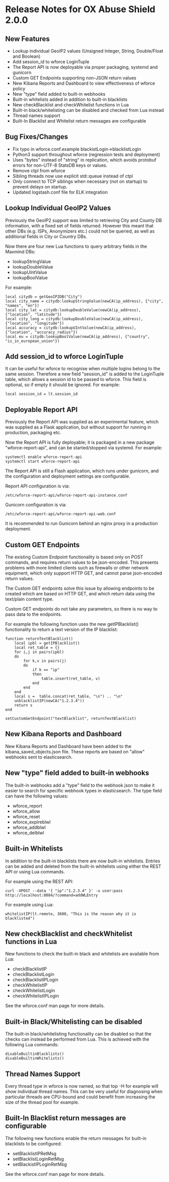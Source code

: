 # Release Notes for OX Abuse Shield 2.0.0

New Features
------------

* Lookup individual GeoIP2 values (Unsigned Integer, String,
Double/Float and Boolean)
* Add session_id to wforce LoginTuple
* The Report API is now deployable via proper packaging, systemd and gunicorn
* Custom GET Endpoints supporting non-JSON return values
* New Kibana Reports and Dashboard to view effectiveness of wforce
policy
* New "type" field added to built-in webhooks
* Built-in whitelists added in addition to built-in blacklists
* New checkBlacklist and checkWhitelist functions in Lua
* Built-in black/whitelisting can be disabled and checked from Lua
instead
* Thread names support
* Built-In Blacklist and Whitelist return messages are configurable

Bug Fixes/Changes
-----------------
* Fix typo in wforce.conf.example blackistLogin->blacklistLogin
* Python3 support throughout wforce (regression tests and deployment)
* Uses "bytes" instead of "string" in replication, which avoids
protobuf errors for non-UTF-8 StatsDB keys or values.
* Remove ctpl from wforce
* Sibling threads now use explicit std::queue instead of ctpl
* Only connect to TCP siblings when necessary (not on startup) to
prevent delays on startup.
* Updated logstash.conf file for ELK integration


Lookup Individual GeoIP2 Values
----------

Previously the GeoIP2 support was limited to retrieving City and
County DB information, with a fixed set of fields returned. However
this meant that other DBs (e.g. ISPs, Anonymizers etc.) could not be
queried, as well as additional fields in City or Country DBs.

Now there are four new Lua functions to query arbitrary fields in the
Maxmind DBs:
* lookupStringValue
* lookupDoubleValue
* lookupUIntValue
* lookupBoolValue

For example:

    local citydb = getGeoIP2DB("City")
    local city_name = citydb:lookupStringValue(newCA(ip_address), {"city", "names", "en"})
    local city_lat = citydb:lookupDoubleValue(newCA(ip_address), {"location", "latitude"})
    local city_long = citydb:lookupDoubleValue(newCA(ip_address), {"location", "longitude"})
    local accuracy = citydb:lookupUIntValue(newCA(ip_address), {"location", "accuracy_radius"})
    local eu = citydb:lookupBoolValue(newCA(ip_address), {"country", "is_in_european_union"})

Add session_id to wforce LoginTuple
----------

It can be useful for wforce to recognise when multiple logins belong
to the same session. Therefore a new field "session_id" is added to
the LoginTuple table, which allows a session id to be passed to
wforce. This field is optional, so if empty it should be ignored. For
example:

    local session_id = lt.session_id

Deployable Report API
------------

Previously the Report API was supplied as an experimental feature,
which was supplied as a Flask application, but without support for running
in production, packaging etc.

Now the Report API is fully deployable; it is packaged in a new
package "wforce-report-api", and can be started/stopped via
systemd. For example:

    systemctl enable wforce-report-api
    systemctl start wforce-report-api

The Report API is still a Flash application, which runs under
gunicorn, and the configuration and deployment settings are
configurable.

Report API configuration is via:

    /etc/wforce-report-api/wforce-report-api-instance.conf

Gunicorn configuration is via:

    /etc/wforce-report-api/wforce-report-api-web.conf

It is recommended to run Gunicorn behind an nginx proxy in a
production deployment.

Custom GET Endpoints
-------

The existing Custom Endpoint functionality is based only on POST
commands, and requires return values to be json-encoded. This presents
problems with more limited clients such as firewalls or other network
equipment, which only support HTTP GET, and cannot parse json-encoded
return values.

The Custom GET endpoints solve this issue by allowing endpoints to be
created which are based on HTTP GET, and which return data using
the text/plain content type.

Custom GET endpoints do not take any parameters, so there is no way to
pass data to the endpoints.

For example the following function uses the new getIPBlacklist()
functionality to return a text version of the IP blacklist:

    function returnTextBlacklist()
        local ipbl = getIPBlacklist()
        local ret_table = {}
        for i,j in pairs(ipbl)
        do
            for k,v in pairs(j)
            do
                if k == "ip"
                then
                    table.insert(ret_table, v)
                end
            end
        end
        local s =  table.concat(ret_table, "\n") .. "\n"
        unblacklistIP(newCA("1.2.3.4"))
        return s
    end

    setCustomGetEndpoint("textBlacklist", returnTextBlacklist)

New Kibana Reports and Dashboard
----------

New Kibana Reports and Dashboard have been added to the
kibana_saved_objects.json file. These reports are based on "allow"
webhooks sent to elasticsearch.

New "type" field added to built-in webhooks
------

The built-in webhooks add a "type" field to the webhook json to make
it easier to search for specific webhook types in elasticsearch. The
type field can have the following values:
* wforce_report
* wforce_allow
* wforce_reset
* wforce_expireblwl
* wforce_addblwl
* wforce_delblwl

Built-in Whitelists
------

In addition to the built-in blacklists there are now built-in
whitelists. Entries can be added and deleted from the built-in
whitelists using either the REST API or using Lua commands.

For example using the REST API:

    curl -XPOST --data '{ "ip":"1.2.3.4" }' -u user:pass http://localhost:8084/?command=addWLEntry

For example using Lua:

    whitelistIP(lt.remote, 3600, "This is the reason why it is blacklisted")

New checkBlacklist and checkWhitelist functions in Lua
-------------

New functions to check the built-in black and whitelists are available
from Lua:
* checkBlacklistIP
* checkBlacklistLogin
* checkBlacklistIPLogin
* checkWhitelistIP
* checkWhitelistLogin
* checkWhitelistIPLogin

See the wforce.conf man page for more details.

Built-in Black/Whitelisting can be disabled
----------

The built-in black/whitelisting functionality can be disabled so that
the checks can instead be performed from Lua. This is achieved with
the following Lua commands:

    disableBuiltinBlacklists()
    disableBuiltinWhitelists()

Thread Names Support
--------

Every thread type in wforce is now named, so that top -H for example
will show individual thread names. This can be very useful for
diagnosing when particular threads are CPU-bound and could benefit
from increasing the size of the thread pool for example.

Built-In Blacklist return messages are configurable
---------------

The following new functions enable the return messages for built-in blacklists to be configured:
* setBlacklistIPRetMsg
* setBlacklistLoginRetMsg
* setBlackistIPLoginRetMsg

See the wforce.conf man page for more details.
